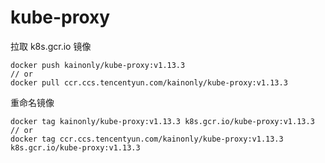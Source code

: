# kube-proxy

拉取 k8s.gcr.io 镜像

```shell
docker push kainonly/kube-proxy:v1.13.3
// or
docker pull ccr.ccs.tencentyun.com/kainonly/kube-proxy:v1.13.3
```

重命名镜像

```shell
docker tag kainonly/kube-proxy:v1.13.3 k8s.gcr.io/kube-proxy:v1.13.3
// or
docker tag ccr.ccs.tencentyun.com/kainonly/kube-proxy:v1.13.3 k8s.gcr.io/kube-proxy:v1.13.3
```